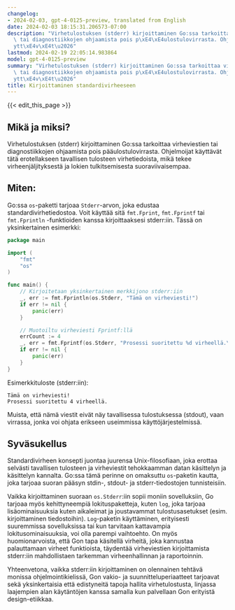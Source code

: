 ```yaml
---
changelog:
- 2024-02-03, gpt-4-0125-preview, translated from English
date: 2024-02-03 18:15:31.206573-07:00
description: "Virhetulostuksen (stderr) kirjoittaminen Go:ssa tarkoittaa virheviestien\
  \ tai diagnostiikkojen ohjaamista pois p\xE4\xE4ulostulovirrasta. Ohjelmoijat k\xE4\
  ytt\xE4v\xE4t\u2026"
lastmod: 2024-02-19 22:05:14.983864
model: gpt-4-0125-preview
summary: "Virhetulostuksen (stderr) kirjoittaminen Go:ssa tarkoittaa virheviestien\
  \ tai diagnostiikkojen ohjaamista pois p\xE4\xE4ulostulovirrasta. Ohjelmoijat k\xE4\
  ytt\xE4v\xE4t\u2026"
title: Kirjoittaminen standardivirheeseen
---
```


{{< edit_this_page >}}

## Mikä ja miksi?

Virhetulostuksen (stderr) kirjoittaminen Go:ssa tarkoittaa virheviestien tai diagnostiikkojen ohjaamista pois pääulostulovirrasta. Ohjelmoijat käyttävät tätä erotellakseen tavallisen tulosteen virhetiedoista, mikä tekee virheenjäljityksestä ja lokien tulkitsemisesta suoraviivaisempaa.

## Miten:

Go:ssa `os`-paketti tarjoaa `Stderr`-arvon, joka edustaa standardivirhetiedostoa. Voit käyttää sitä `fmt.Fprint`, `fmt.Fprintf` tai `fmt.Fprintln` -funktioiden kanssa kirjoittaaksesi stderr:iin. Tässä on yksinkertainen esimerkki:

```go
package main

import (
    "fmt"
    "os"
)

func main() {
    // Kirjoitetaan yksinkertainen merkkijono stderr:iin
    _, err := fmt.Fprintln(os.Stderr, "Tämä on virheviesti!")
    if err != nil {
        panic(err)
    }

    // Muotoiltu virheviesti Fprintf:llä
    errCount := 4
    _, err = fmt.Fprintf(os.Stderr, "Prosessi suoritettu %d virheellä.\n", errCount)
    if err != nil {
        panic(err)
    }
}
```

Esimerkkituloste (stderr:iin):
```
Tämä on virheviesti!
Prosessi suoritettu 4 virheellä.
```

Muista, että nämä viestit eivät näy tavallisessa tulostuksessa (stdout), vaan virrassa, jonka voi ohjata erikseen useimmissa käyttöjärjestelmissä.

## Syväsukellus

Standardivirheen konsepti juontaa juurensa Unix-filosofiaan, joka erottaa selvästi tavallisen tulosteen ja virheviestit tehokkaamman datan käsittelyn ja käsittelyn kannalta. Go:ssa tämä perinne on omaksuttu `os`-paketin kautta, joka tarjoaa suoran pääsyn stdin-, stdout- ja stderr-tiedostojen tunnisteisiin.

Vaikka kirjoittaminen suoraan `os.Stderr`:iin sopii moniin sovelluksiin, Go tarjoaa myös kehittyneempiä lokituspaketteja, kuten `log`, joka tarjoaa lisäominaisuuksia kuten aikaleimat ja joustavammat tulostusasetukset (esim. kirjoittaminen tiedostoihin). `Log`-paketin käyttäminen, erityisesti suuremmissa sovelluksissa tai kun tarvitaan kattavampia lokitusominaisuuksia, voi olla parempi vaihtoehto. On myös huomionarvoista, että Gon tapa käsitellä virheitä, joka kannustaa palauttamaan virheet funktioista, täydentää virheviestien kirjoittamista stderr:iin mahdollistaen tarkemman virheenhallinnan ja raportoinnin.

Yhteenvetona, vaikka stderr:iin kirjoittaminen on olennainen tehtävä monissa ohjelmointikielissä, Gon vakio- ja suunnitteluperiaatteet tarjoavat sekä yksinkertaisia että edistyneitä tapoja hallita virhetulostusta, linjassa laajempien alan käytäntöjen kanssa samalla kun palvellaan Gon erityistä design-etiikkaa.
